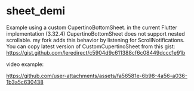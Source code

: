 # sheet_demi
Example using a custom CupertinoBottomSheet. in the current Flutter implementation (3.32.4) CupertinoBottomSheet does not support nested scrollable. my fork adds this behavior by listening for ScrollNotifications.
You can copy latest version of CustomCupertinoSheet from this gist:
https://gist.github.com/leredirect/c5904d9c611388cf6c08449dccc1e91b

video example:

https://github.com/user-attachments/assets/fa56581e-6b98-4a56-a036-1b3a5c630438

